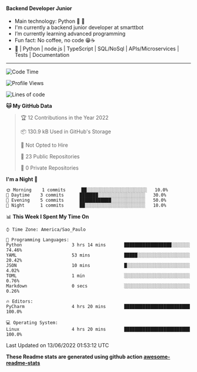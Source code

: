 #### Backend Developer Junior

- Main technology: Python 🐍 💖
- I'm currently a backend junior developer at smarttbot
- I’m currently learning advanced programming
- Fun fact: No coffee, no code 😁☕
- 📖 | Python | node.js | TypeScript | SQL/NoSql | APIs/Microservices | Tests | Documentation
---
<!--START_SECTION:waka-->
![Code Time](http://img.shields.io/badge/Code%20Time-0%20secs-blue)

![Profile Views](http://img.shields.io/badge/Profile%20Views-0-blue)

![Lines of code](https://img.shields.io/badge/From%20Hello%20World%20I%27ve%20Written-83%20Thousand%20lines%20of%20code-blue)

**🐱 My GitHub Data** 

> 🏆 12 Contributions in the Year 2022
 > 
> 📦 130.9 kB Used in GitHub's Storage 
 > 
> 🚫 Not Opted to Hire
 > 
> 📜 23 Public Repositories 
 > 
> 🔑 0 Private Repositories  
 > 
**I'm a Night 🦉** 

```text
🌞 Morning    1 commits      ██░░░░░░░░░░░░░░░░░░░░░░░   10.0% 
🌆 Daytime    3 commits      ███████░░░░░░░░░░░░░░░░░░   30.0% 
🌃 Evening    5 commits      ████████████░░░░░░░░░░░░░   50.0% 
🌙 Night      1 commits      ██░░░░░░░░░░░░░░░░░░░░░░░   10.0%

```


📊 **This Week I Spent My Time On** 

```text
⌚︎ Time Zone: America/Sao_Paulo

💬 Programming Languages: 
Python                   3 hrs 14 mins       ██████████████████░░░░░░░   74.46% 
YAML                     53 mins             █████░░░░░░░░░░░░░░░░░░░░   20.42% 
JSON                     10 mins             █░░░░░░░░░░░░░░░░░░░░░░░░   4.02% 
TOML                     1 min               ░░░░░░░░░░░░░░░░░░░░░░░░░   0.76% 
Markdown                 0 secs              ░░░░░░░░░░░░░░░░░░░░░░░░░   0.26%

🔥 Editors: 
PyCharm                  4 hrs 20 mins       █████████████████████████   100.0%

💻 Operating System: 
Linux                    4 hrs 20 mins       █████████████████████████   100.0%

```


 Last Updated on 13/06/2022 01:53:12 UTC
<!--END_SECTION:waka-->

**These Readme stats are generated using github action [awesome-readme-stats](https://github.com/anmol098/waka-readme-stats)**
